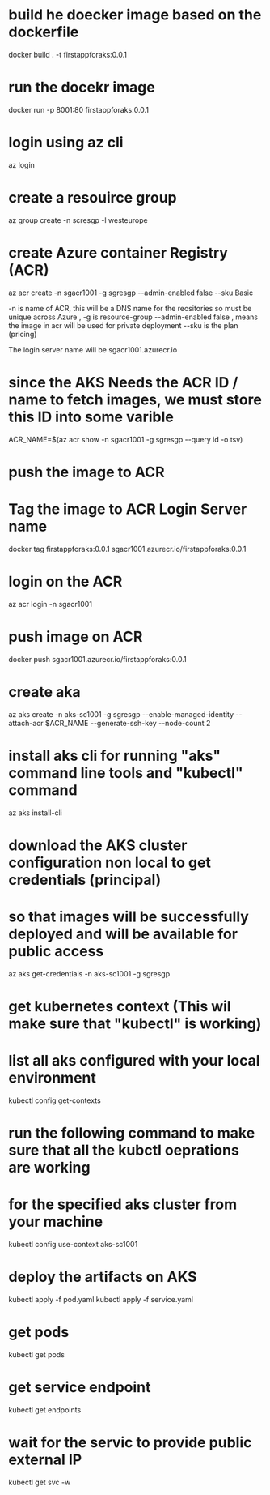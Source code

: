 
# build he doecker image based on the dockerfile
docker build . -t firstappforaks:0.0.1

# run the docekr image
docker run -p 8001:80 firstappforaks:0.0.1

# login using az cli
az login

# create a resouirce group

az group create -n scresgp -l westeurope

# create Azure container Registry (ACR)
az acr create -n sgacr1001 -g sgresgp --admin-enabled false --sku Basic

-n is name of ACR, this will be a DNS name for the reositories so must be unique across Azure
, -g is resource-group --admin-enabled false , means the image in acr will be used for private deployment --sku is the plan (pricing)

The login server name will be sgacr1001.azurecr.io

# since the AKS Needs the ACR ID / name to fetch images, we must store this ID into some varible

ACR_NAME=$(az acr show -n sgacr1001 -g sgresgp --query id -o tsv)

# push the image to ACR
# Tag the image  to ACR Login Server name
docker tag firstappforaks:0.0.1 sgacr1001.azurecr.io/firstappforaks:0.0.1
# login on the ACR
az acr login -n sgacr1001
# push image on ACR
docker push sgacr1001.azurecr.io/firstappforaks:0.0.1


# create aka
az aks create -n aks-sc1001 -g sgresgp --enable-managed-identity --attach-acr $ACR_NAME --generate-ssh-key --node-count 2

# install aks cli for running "aks" command line tools and "kubectl" command
az aks install-cli

# download the AKS cluster configuration non local to get credentials (principal)
# so that images will be successfully deployed and will be available for public access

az aks get-credentials -n aks-sc1001 -g sgresgp

# get kubernetes context (This wil make sure that "kubectl" is working)
# list all aks configured with your local environment
kubectl config get-contexts

# run the following command to make sure that all the kubctl oeprations are working 
# for the specified aks cluster from your machine

kubectl config use-context aks-sc1001

# deploy the artifacts on AKS
kubectl apply -f pod.yaml
kubectl apply -f service.yaml

# get pods
kubectl get pods
# get service endpoint
kubectl get endpoints

# wait for the servic to provide public external IP
kubectl get svc -w
